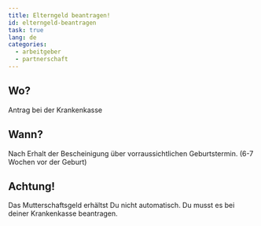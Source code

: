 ```yaml
---
title: Elterngeld beantragen!
id: elterngeld-beantragen
task: true
lang: de
categories:
  - arbeitgeber
  - partnerschaft
---
```


## Wo?

Antrag bei der Krankenkasse

## Wann?

Nach Erhalt der Bescheinigung über vorraussichtlichen Geburtstermin. (6-7 Wochen vor der Geburt)

## Achtung!

Das Mutterschaftsgeld erhältst Du nicht automatisch. Du musst es bei deiner Krankenkasse beantragen.
